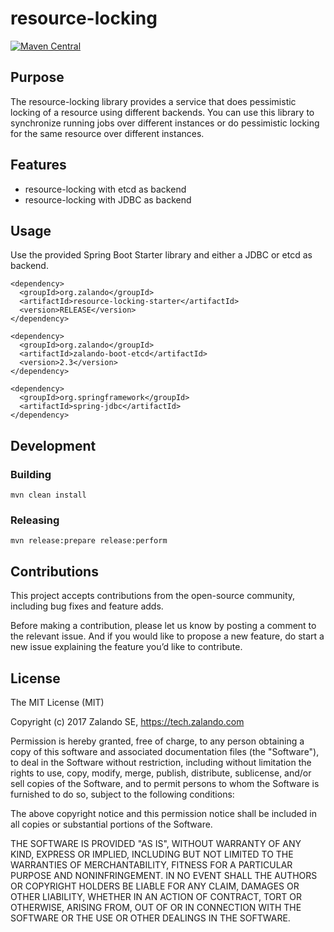 # resource-locking

[![Maven Central](https://img.shields.io/maven-central/v/org.zalando/resource-locking.svg)](https://github.com/zalando-incubator/resource-locking)

## Purpose

The resource-locking library provides a service that does pessimistic locking of a resource using different backends. You can use this library to synchronize running jobs over different instances or do pessimistic locking for the same resource over different instances.

## Features

* resource-locking with etcd as backend
* resource-locking with JDBC as backend

## Usage

Use the provided Spring Boot Starter library and either a JDBC or etcd as backend.

    <dependency>
      <groupId>org.zalando</groupId>
      <artifactId>resource-locking-starter</artifactId>
      <version>RELEASE</version>
    </dependency>
    
    <dependency>
      <groupId>org.zalando</groupId>
      <artifactId>zalando-boot-etcd</artifactId>
      <version>2.3</version>
    </dependency>
    
    <dependency>
      <groupId>org.springframework</groupId>
      <artifactId>spring-jdbc</artifactId>
    </dependency>

## Development 

### Building

    mvn clean install

### Releasing

    mvn release:prepare release:perform

## Contributions

This project accepts contributions from the open-source community, including bug fixes and feature adds.

Before making a contribution, please let us know by posting a comment to the relevant issue. And if you would like to propose a new feature, do start a new issue explaining the feature you’d like to contribute.

## License

The MIT License (MIT)

Copyright (c) 2017 Zalando SE, https://tech.zalando.com

Permission is hereby granted, free of charge, to any person obtaining a copy of this software and associated documentation files (the "Software"), to deal in the Software without restriction, including without limitation the rights to use, copy, modify, merge, publish, distribute, sublicense, and/or sell copies of the Software, and to permit persons to whom the Software is furnished to do so, subject to the following conditions:

The above copyright notice and this permission notice shall be included in all copies or substantial portions of the Software.

THE SOFTWARE IS PROVIDED "AS IS", WITHOUT WARRANTY OF ANY KIND, EXPRESS OR IMPLIED, INCLUDING BUT NOT LIMITED TO THE WARRANTIES OF MERCHANTABILITY, FITNESS FOR A PARTICULAR PURPOSE AND NONINFRINGEMENT. IN NO EVENT SHALL THE AUTHORS OR COPYRIGHT HOLDERS BE LIABLE FOR ANY CLAIM, DAMAGES OR OTHER LIABILITY, WHETHER IN AN ACTION OF CONTRACT, TORT OR OTHERWISE, ARISING FROM, OUT OF OR IN CONNECTION WITH THE SOFTWARE OR THE USE OR OTHER DEALINGS IN THE SOFTWARE.
